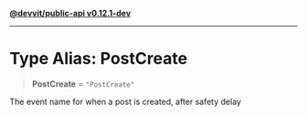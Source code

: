 [**@devvit/public-api v0.12.1-dev**](../README.md)

---

# Type Alias: PostCreate

> **PostCreate** = `"PostCreate"`

The event name for when a post is created, after safety delay
